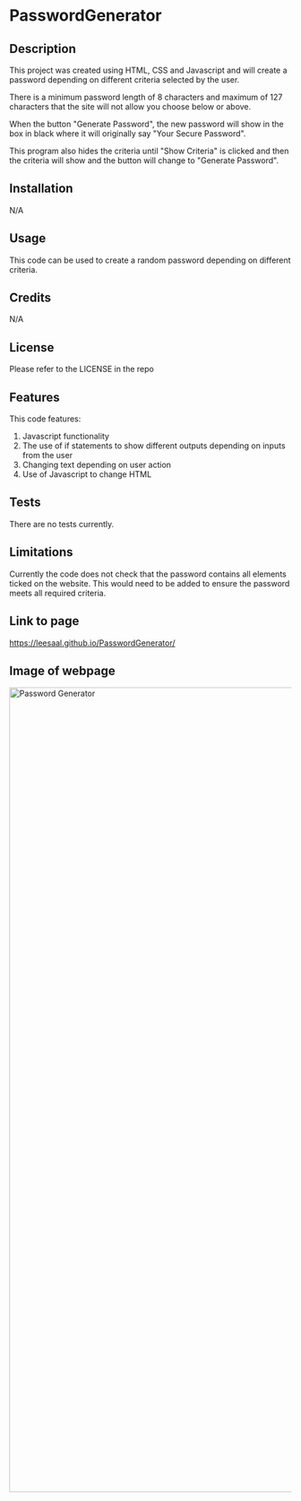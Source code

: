 # PasswordGenerator

## Description

This project was created using HTML, CSS and Javascript and will create a password depending on different criteria selected by the user.

There is a minimum password length of 8 characters and maximum of 127 characters that the site will not allow you choose below or above.

When the button "Generate Password", the new password will show in the box in black where it will originally say "Your Secure Password".

This program also hides the criteria until "Show Criteria" is clicked and then the criteria will show and the button will change to "Generate Password".

## Installation

N/A

## Usage

This code can be used to create a random password depending on different criteria.

## Credits

N/A

## License

Please refer to the LICENSE in the repo

## Features

This code features:
1. Javascript functionality
2. The use of if statements to show different outputs depending on inputs from the user
3. Changing text depending on user action
4. Use of Javascript to change HTML

## Tests

There are no tests currently.

## Limitations

Currently the code does not check that the password contains all elements ticked on the website.  This would need to be added to ensure the password meets all required criteria. 

## Link to page

https://leesaal.github.io/PasswordGenerator/

## Image of webpage

<img width="1436" alt="Password Generator" src="https://user-images.githubusercontent.com/118930290/219482101-c5a2c213-2bde-49b3-9f35-6b88a3dd6aaa.png">
